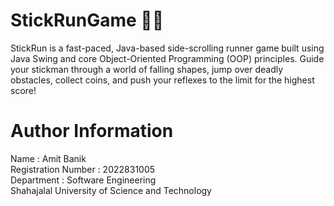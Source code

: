 # StickRunGame 🏃‍♂️
StickRun is a fast-paced, Java-based side-scrolling runner game built using Java Swing and core Object-Oriented Programming (OOP) principles. Guide your stickman through a world of falling shapes, jump over deadly obstacles, collect coins, and push your reflexes to the limit for the highest score!

# Author Information 

Name : Amit Banik        
Registration Number : 2022831005     
Department : Software Engineering    
Shahajalal University of Science and Technology 
